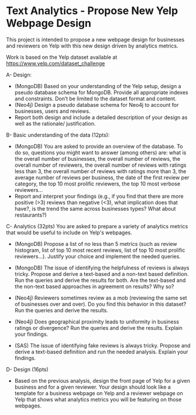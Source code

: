 # Text Analytics - Propose New Yelp Webpage Design

This project is intended to propose a new webpage design for businesses and reviewers on Yelp with this new design driven by analytics metrics. 

Work is based on the Yelp dataset available at https://www.yelp.com/dataset_challenge 

A- Design:
- (MongoDB) Based on your understanding of the Yelp setup, design a pseudo database schema for MongoDB. Provide all appropriate indexes and constraints. Don’t be limited to the dataset format and content.
- (Neo4j) Design a pseudo database schema for Neo4j to account for businesses, users and reviews.
- Report both design and include a detailed description of your design as well as the rationale/ justification.

B- Basic understanding of the data (12pts):
- (MongoDB) You are asked to provide an overview of the database. To do so, questions you might want to answer (among others) are: what is the overall number of businesses, the overall number of reviews, the overall number of reviewers, the overall number of reviews with ratings less than 3, the overall number of reviews with ratings more than 3, the average number of reviews per business, the date of the first review per category, the top 10 most prolific reviewers, the top 10 most verbose reviewers...
- Report and interpret your findings (e.g., if you find that there are more positive (>3) reviews than negative (<3), what implication does that have?, is the trend the same across businesses types? What about restaurants?)

C- Analytics (32pts)
You are asked to prepare a variety of analytics metrics that would be useful to include on Yelp's webpages.
- (MongoDB) Propose a list of no less than 5 metrics (such as review histogram, list of top 10 most recent reviews, list of top 10 most prolific reviewers...). Justify your choice and implement the needed queries.
- (MongoDB) The issue of identifying the helpfulness of reviews is always tricky. Propose and derive a text-based and a non-text based definition. Run the queries and derive the results for both. Are the text-based and the non-text based approaches in agreement on results? Why so?
- (Neo4j) Reviewers sometimes review as a mob (reviewing the same set of businesses over and over). Do you find this behavior in this dataset? Run the queries and derive the results.

- (Neo4j) Does geographical proximity leads to uniformity in business ratings or divergence? Run the queries and derive the results. Explain your findings.
- (SAS) The issue of identifying fake reviews is always tricky. Propose and derive a text-based definition and run the needed analysis. Explain your findings.


D- Design (16pts)
- Based on the previous analysis, design the front page of Yelp for a given business and for a given reviewer. Your design should look like a template for a business webpage on Yelp and a reviewer webpage on Yelp that shows what analytics metrics you will be featuring on those webpages.

